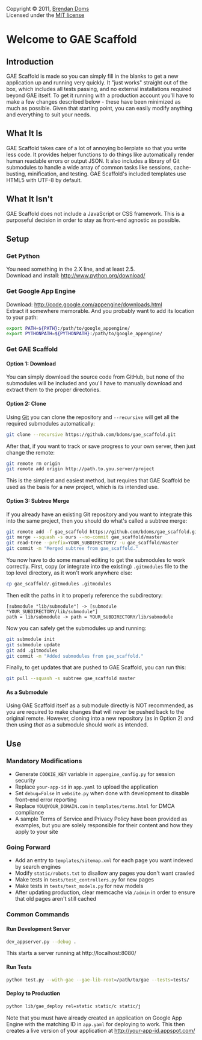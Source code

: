 Copyright &copy; 2011, [Brendan Doms](http://www.bdoms.com/)  
Licensed under the [MIT license](http://www.opensource.org/licenses/MIT)


# Welcome to GAE Scaffold

## Introduction

GAE Scaffold is made so you can simply fill in the blanks to get a new application up and running very quickly.
It "just works" straight out of the box, which includes all tests passing, and no external installations required beyond GAE itself.
To get it running with a production account you'll have to make a few changes described below - these have been minimized as much as possible.
Given that starting point, you can easily modify anything and everything to suit your needs.

## What It Is

GAE Scaffold takes care of a lot of annoying boilerplate so that you write less code.
It provides helper functions to do things like automatically render human readable errors or output JSON.
It also includes a library of Git submodules to handle a wide array of common tasks like sessions, cache-busting, minification, and testing.
GAE Scaffold's included templates use HTML5 with UTF-8 by default.

## What It Isn't

GAE Scaffold does not include a JavaScript or CSS framework.
This is a purposeful decision in order to stay as front-end agnostic as possible.


## Setup

### Get Python

You need something in the 2.X line, and at least 2.5.  
Download and install: http://www.python.org/download/

### Get Google App Engine

Download: http://code.google.com/appengine/downloads.html  
Extract it somewhere memorable. And you probably want to add its location to your path:

```bash
export PATH=${PATH}:/path/to/google_appengine/
export PYTHONPATH=${PYTHONPATH}:/path/to/google_appengine/
```

### Get GAE Scaffold

#### Option 1: Download

You can simply download the source code from GitHub, but none of the submodules will be included and you'll have to manually download and extract them to the proper directories.

#### Option 2: Clone

Using [Git](http://git-scm.com/download) you can clone the repository and `--recursive` will get all the required submodules automatically:

```bash
git clone --recursive https://github.com/bdoms/gae_scaffold.git
```

After that, if you want to track or save progress to your own server, then just change the remote:

```bash
git remote rm origin
git remote add origin http://path.to.you.server/project
```

This is the simplest and easiest method, but requires that GAE Scaffold be used as the basis for a new project, which is its intended use.

#### Option 3: Subtree Merge

If you already have an existing Git repository and you want to integrate this into the same project, then you should do what's called a subtree merge:

```bash
git remote add -f gae_scaffold https://github.com/bdoms/gae_scaffold.git
git merge --squash -s ours --no-commit gae_scaffold/master
git read-tree --prefix=YOUR_SUBDIRECTORY/ -u gae_scaffold/master
git commit -m "Merged subtree from gae_scaffold."
```

You now have to do some manual editing to get the submodules to work correctly.
First, copy (or integrate into the existing) `.gitmodules` file to the top level directory, as it won't work anywhere else:

```bash
cp gae_scaffold/.gitmodules .gitmodules
```

Then edit the paths in it to properly reference the subdirectory:

```
[submodule "lib/submodule"] -> [submodule "YOUR_SUBDIRECTORY/lib/submodule"]
path = lib/submodule -> path = YOUR_SUBDIRECTORY/lib/submodule
```

Now you can safely get the submodules up and running:

```bash
git submodule init
git submodule update
git add .gitmodules
git commit -m "Added submodules from gae_scaffold."
```

Finally, to get updates that are pushed to GAE Scaffold, you can run this:

```bash
git pull --squash -s subtree gae_scaffold master
```

#### As a Submodule
Using GAE Scaffold itself as a submodule directly is NOT recommended, as you are required to make changes that will never be pushed back to the original remote.
However, cloning into a new repository (as in Option 2) and then using *that* as a submodule should work as intended.


## Use

### Mandatory Modifications

 * Generate `COOKIE_KEY` variable in `appengine_config.py` for session security
 * Replace `your-app-id` in `app.yaml` to upload the application
 * Set `debug=False` in `website.py` when done with development to disable front-end error reporting
 * Replace `YOU@YOUR_DOMAIN.com` in `templates/terms.html` for DMCA compliance
 * A sample Terms of Service and Privacy Policy have been provided as examples, but you are solely responsible for their content and how they apply to your site


### Going Forward

 * Add an entry to `templates/sitemap.xml` for each page you want indexed by search engines
 * Modify `static/robots.txt` to disallow any pages you don't want crawled
 * Make tests in `tests/test_controllers.py` for new pages
 * Make tests in `tests/test_models.py` for new models
 * After updating production, clear memcache via `/admin` in order to ensure that old pages aren't still cached


### Common Commands

#### Run Development Server

```bash
dev_appserver.py --debug .
```

This starts a server running at http://localhost:8080/

#### Run Tests

```bash
python test.py --with-gae --gae-lib-root=/path/to/gae --tests=tests/
```

#### Deploy to Production

```bash
python lib/gae_deploy rel=static static/c static/j
```

Note that you must have already created an application on Google App Engine with the matching ID in `app.yaml` for deploying to work.
This then creates a live version of your application at http://your-app-id.appspot.com/

